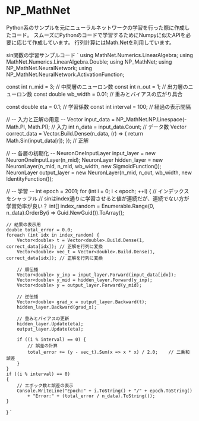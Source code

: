# NP_MathNet

Python系のサンプルを元にニューラルネットワークの学習を行った際に作成したコード。
スムーズにPythonのコードで学習するためにNumpyに似たAPIを必要に応じて作成しています。
行列計算にはMath.Netを利用しています。

sin関数の学習サンプルコード
`
using MathNet.Numerics.LinearAlgebra;
using MathNet.Numerics.LinearAlgebra.Double;
using NP_MathNet;
using NP_MathNet.NeuralNetwork;
using NP_MathNet.NeuralNetwork.ActivationFunction;


const int n_mid = 3;  //  中間層のニューロン数
const int n_out = 1;  //  出力層のニューロン数
const double wb_width = 0.01; //  重みとバイアスの広がり具合

const double eta = 0.1;      // 学習係数
const int interval = 100; // 経過の表示間隔

// -- 入力と正解の用意 --
Vector<double> input_data = NP_MathNet.NP.Linespace(-Math.PI, Math.PI);   // 入力
int n_data = input_data.Count;  // データ数
Vector<double> correct_data = Vector<double>.Build.Dense(n_data, (r) => { return Math.Sin(input_data[r]); });  // 正解

// -- 各層の初期化 --
NeuronOneInputLayer input_layer = new NeuronOneInputLayer(n_mid);
NeuronLayer hidden_layer = new NeuronLayer(n_mid, n_mid, wb_width, new SigmoidFunction());
NeuronLayer output_layer = new NeuronLayer(n_mid, n_out, wb_width, new IdentityFunction());

// -- 学習 --
int epoch = 2001;
for (int i = 0; i < epoch; ++i) {
    // インデックスをシャッフル
    // sinはindex通りに学習させると値が連続だが、連続でない方が学習効率が良い？
    int[] index_random = Enumerable.Range(0, n_data).OrderBy(i => Guid.NewGuid()).ToArray();

    // 結果の表示用
    double total_error = 0.0;
    foreach (int idx in index_random) {
        Vector<double> t = Vector<double>.Build.Dense(1, correct_data[idx]); // 正解を行列に変換
        Vector<double> vec_t = Vector<double>.Build.Dense(1, correct_data[idx]); // 正解を行列に変換

        // 順伝播
        Vector<double> y_inp = input_layer.Forward(input_data[idx]);
        Vector<double> y_mid = hidden_layer.Forward(y_inp);
        Vector<double> y = output_layer.Forward(y_mid);

        // 逆伝播
        Vector<double> grad_x = output_layer.Backward(t);
        hidden_layer.Backward(grad_x);

        // 重みとバイアスの更新
        hidden_layer.Update(eta);
        output_layer.Update(eta);

        if ((i % interval) == 0) {
            // 誤差の計算
            total_error += (y - vec_t).Sum(x => x * x) / 2.0;    // 二乗和誤差
        }
    }
    if ((i % interval) == 0)
    {
        // エポック数と誤差の表示
        Console.WriteLine("Epoch:" + i.ToString() + "/" + epoch.ToString()
            + "Error:" + (total_error / n_data).ToString());
    }
}
`
